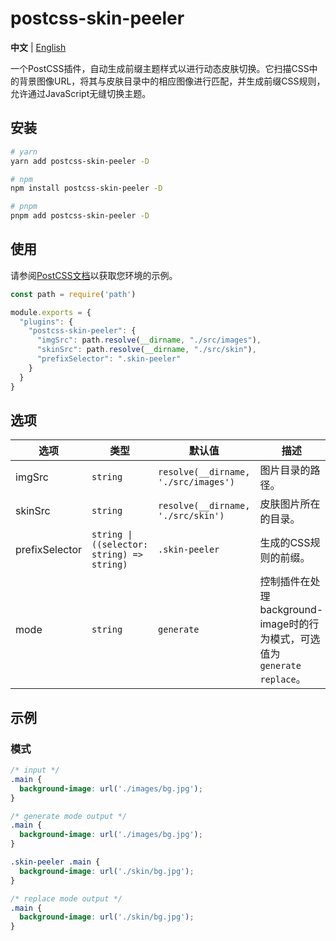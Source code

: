 # postcss-skin-peeler

**中文** | [English](./README.md)

一个PostCSS插件，自动生成前缀主题样式以进行动态皮肤切换。它扫描CSS中的背景图像URL，将其与皮肤目录中的相应图像进行匹配，并生成前缀CSS规则，允许通过JavaScript无缝切换主题。

## 安装

```bash
# yarn
yarn add postcss-skin-peeler -D

# npm
npm install postcss-skin-peeler -D

# pnpm
pnpm add postcss-skin-peeler -D
```

## 使用

请参阅[PostCSS文档](https://github.com/postcss/postcss#usage)以获取您环境的示例。

```js
const path = require('path')

module.exports = {
  "plugins": {
    "postcss-skin-peeler": {
      "imgSrc": path.resolve(__dirname, "./src/images"),
      "skinSrc": path.resolve(__dirname, "./src/skin"),
      "prefixSelector": ".skin-peeler"
    }
  }
}
```

## 选项

| 选项           | 类型                                       | 默认值                               | 描述                                                                      |
|----------------|--------------------------------------------|--------------------------------------|-------------------------------------------------------------------------|
| imgSrc         | `string`                                   | `resolve(__dirname, './src/images')` | 图片目录的路径。                                                           |
| skinSrc        | `string`                                   | `resolve(__dirname, './src/skin')`   | 皮肤图片所在的目录。                                                       |
| prefixSelector | `string \| ((selector: string) => string)` | `.skin-peeler`                       | 生成的CSS规则的前缀。                                                      |
| mode           | `string`                                   | `generate`                           | 控制插件在处理background-image时的行为模式，可选值为 `generate` `replace`。 |

## 示例

### 模式
```css
/* input */
.main {
  background-image: url('./images/bg.jpg');
}

/* generate mode output */
.main {
  background-image: url('./images/bg.jpg');
}

.skin-peeler .main {
  background-image: url('./skin/bg.jpg');
}

/* replace mode output */
.main {
  background-image: url('./skin/bg.jpg');
}
```
